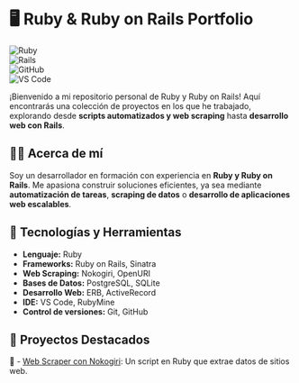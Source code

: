 # 🖥️ Ruby & Ruby on Rails Portfolio  
![Ruby](https://img.shields.io/badge/Ruby-CC342D?style=for-the-badge&logo=ruby&logoColor=white)  
![Rails](https://img.shields.io/badge/Ruby%20on%20Rails-CC0000?style=for-the-badge&logo=ruby-on-rails&logoColor=white)  
![GitHub](https://img.shields.io/badge/github-%23121011.svg?style=for-the-badge&logo=github&logoColor=white)  
![VS Code](https://img.shields.io/badge/Visual%20Studio%20Code-0078d7.svg?style=for-the-badge&logo=visual-studio-code&logoColor=white)

¡Bienvenido a mi repositorio personal de Ruby y Ruby on Rails! Aquí encontrarás una colección de proyectos en los que he trabajado, explorando desde **scripts automatizados y web scraping** hasta **desarrollo web con Rails**.  

## 🧑‍💻 Acerca de mí  
Soy un desarrollador en formación con experiencia en **Ruby y Ruby on Rails**. Me apasiona construir soluciones eficientes, ya sea mediante **automatización de tareas**, **scraping de datos** o **desarrollo de aplicaciones web escalables**.  

## 🔧 Tecnologías y Herramientas  
- **Lenguaje:** Ruby  
- **Frameworks:** Ruby on Rails, Sinatra  
- **Web Scraping:** Nokogiri, OpenURI  
- **Bases de Datos:** PostgreSQL, SQLite  
- **Desarrollo Web:** ERB, ActiveRecord  
- **IDE:** VS Code, RubyMine  
- **Control de versiones:** Git, GitHub

## 🚀 Proyectos Destacados  
📌 - [Web Scraper con Nokogiri](https://github.com/DomiAndi/Ruby-spell-scraper): Un script en Ruby que extrae datos de sitios web.
